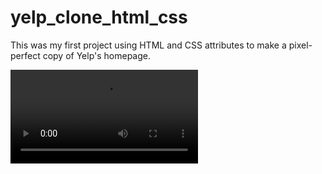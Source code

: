 # yelp_clone_html_css

This was my first project using HTML and CSS attributes to make a pixel-perfect copy of Yelp's homepage. 

![](yelp_homepage.mov)
